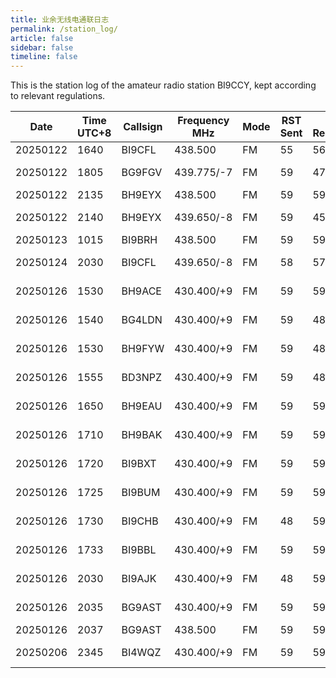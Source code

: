 ```yaml
---
title: 业余无线电通联日志
permalink: /station_log/
article: false
sidebar: false
timeline: false
---
```


This is the station log of the amateur radio station BI9CCY, kept according to relevant regulations.

| Date       | Time UTC+8 | Callsign | Frequency MHz | Mode | RST Sent | RST Received | Remarks | Operator |
|------------|------------|----------|---------------|------|----------|--------------|---------|----------|
| 20250122   | 1640       | BI9CFL   | 438.500       | FM   |  55      |  56          |         |          |
| 20250122   | 1805       | BG9FGV   | 439.775/-7    | FM   |  59      |  47          |VIA RELAY|          |
| 20250122   | 2135       | BH9EYX   | 438.500       | FM   |  59      |  59          |         |          |
| 20250122   | 2140       | BH9EYX   | 439.650/-8    | FM   |  59      |  45          |VIA RELAY|          |
| 20250123   | 1015       | BI9BRH   | 438.500       | FM   |  59      |  59          |         |          |
| 20250124   | 2030       | BI9CFL   | 439.650/-8    | FM   |  58      |  57          |VIA RELAY|          |
| 20250126   | 1530       | BH9ACE   | 430.400/+9    | FM   |  59      |  59          |VIA RELAY|          |
| 20250126   | 1540       | BG4LDN   | 430.400/+9    | FM   |  59      |  48          |VIA RELAY|          |
| 20250126   | 1530       | BH9FYW   | 430.400/+9    | FM   |  59      |  48          |VIA RELAY|          |
| 20250126   | 1555       | BD3NPZ   | 430.400/+9    | FM   |  59      |  48          |VIA RELAY|          |
| 20250126   | 1650       | BH9EAU   | 430.400/+9    | FM   |  59      |  59          |VIA RELAY|          |
| 20250126   | 1710       | BH9BAK   | 430.400/+9    | FM   |  59      |  59          |VIA RELAY|          |
| 20250126   | 1720       | BI9BXT   | 430.400/+9    | FM   |  59      |  59          |VIA RELAY|          |
| 20250126   | 1725       | BI9BUM   | 430.400/+9    | FM   |  59      |  59          |VIA RELAY|          |
| 20250126   | 1730       | BI9CHB   | 430.400/+9    | FM   |  48      |  59          |VIA RELAY|          |
| 20250126   | 1733       | BI9BBL   | 430.400/+9    | FM   |  59      |  59          |VIA RELAY|          |
| 20250126   | 2030       | BI9AJK   | 430.400/+9    | FM   |  48      |  59          |VIA RELAY|          |
| 20250126   | 2035       | BG9AST   | 430.400/+9    | FM   |  59      |  59          |VIA RELAY|          |
| 20250126   | 2037       | BG9AST   | 438.500       | FM   |  59      |  59          |         |          |
| 20250206   | 2345       | BI4WQZ   | 430.400/+9    | FM   |  59      |  59          |VIA RELAY|
